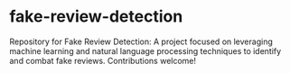 # fake-review-detection
 Repository for Fake Review Detection: A project focused on leveraging machine learning and natural language processing techniques to identify and combat fake reviews. Contributions welcome!
